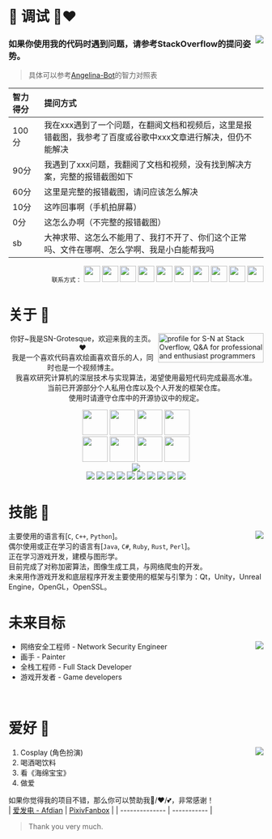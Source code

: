 # 🤗 调试 🤗❤️
<img src="https://www.murphysec.com/platform3/v3/badge/1611431819275173888.svg" align="right">

### 如果你使用我的代码时遇到问题，请参考StackOverflow的提问姿势。

> 具体可以参考[Angelina-Bot](https://www.angelina-bot.top/About.html)的智力对照表

| 智力得分	| 提问方式 |
| :--- | :--- |
| 100分	| 我在xxx遇到了一个问题，在翻阅文档和视频后，这里是报错截图，我参考了百度或谷歌中xxx文章进行解决，但仍不能解决 |
| 90分	| 我遇到了xxx问题，我翻阅了文档和视频，没有找到解决方案，完整的报错截图如下 |
| 60分	| 这里是完整的报错截图，请问应该怎么解决 |
| 10分	| 这咋回事啊（手机拍屏幕）|
| 0分	| 这怎么办啊（不完整的报错截图） |
| sb	| 大神求带、这怎么不能用了、我打不开了、你们这个正常吗、文件在哪啊、怎么学啊、我是小白能帮我吗 |

<div align="right">
    <code>联系方式：</code>
    <a href="https://www.pixiv.net/users/38279179">
        <img src="https://www.pixiv.net/favicon.ico" width="32px" height="32px"></a>
    <a href="https://www.youtube.com/channel/UCITRiFd37VZS8y4vjW2pfYQ/featured">
        <img src="https://www.youtube.com/favicon.ico" width="32px" height="32px"></a>
    <a href="https://space.bilibili.com/27958784">
        <img src="https://www.bilibili.com/favicon.ico" width="32px" height="32px"></a>
    <a href="https://soundcloud.com/sngrotesque">
        <img src="https://soundcloud.com/favicon.ico" width="32px" height="32px"></a>
    <a href="https://sng.fanbox.cc/">
        <img src="https://sng.fanbox.cc/favicon.ico" width="32px" height="32px"></a>
    <a href="https://twitter.com/SNGOfficial4">
        <img src="https://twitter.com/favicon.ico" width="32px" height="32px"></a>
    <a href="https://music.163.com/#/user/home?id=1686139386">
        <img src="http://s1.music.126.net/style/favicon.ico" width="32px" height="32px"></a>
    <a href="https://www.zhihu.com/people/kianakaslana-16">
        <img src="https://www.zhihu.com/favicon.ico" width="32px" height="32px"></a>
    <a href="https://afdian.net/@sngrotesque">
        <img src="https://afdian.net/favicon.ico" width="32px" height="32px"></a>
    <a href="mailto:kq-cos@outlook.com">
        <img src="https://img.icons8.com/nolan/64/new-post.png" width="32px" height="32px"></a>
</div>


# 关于 🍺
<a href="https://stackoverflow.com/users/21376217/s-n"><img src="https://stackoverflow.com/users/flair/21376217.png?theme=hotdog" width="208" height="58" alt="profile for S-N at Stack Overflow, Q&amp;A for professional and enthusiast programmers" title="profile for S-N at Stack Overflow, Q&amp;A for professional and enthusiast programmers" align="right"></a>

<p align="center">
你好~我是SN-Grotesque，欢迎来我的主页。❤<br>
我是一个喜欢代码喜欢绘画喜欢音乐的人，同时也是一个视频博主。<br>
我喜欢研究计算机的深层技术与实现算法，渴望使用最短代码完成最高水准。<br>
当前已开源部分个人私用仓库以及个人开发的框架仓库。<br>
使用时请遵守仓库中的开源协议中的规定。
</p>


<div align="center">
<code><img height="50" src="https://www.vectorlogo.zone/logos/openssl/openssl-ar21.svg"></code>
<code><img height="50" src="https://www.vectorlogo.zone/logos/opencv/opencv-ar21.svg"></code>
<code><img height="50" src="https://www.vectorlogo.zone/logos/python/python-ar21.svg"></code>
<code><img height="50" src="https://www.vectorlogo.zone/logos/java/java-ar21.svg"></code>
</div>
<div align="center">
<code><img height="50" src="https://www.vectorlogo.zone/logos/wireshark/wireshark-ar21.svg"></code>
<code><img height="50" src="https://www.vectorlogo.zone/logos/linux/linux-ar21.svg"></code>
<code><img height="50" src="https://www.vectorlogo.zone/logos/nginx/nginx-ar21.svg"></code>
<code><img height="50" src="https://www.vectorlogo.zone/logos/vim/vim-ar21.svg"></code>
</div>

<!-- 
<div align="center">
<code><img height="50" src="https://www.vectorlogo.zone/logos/python/python-ar21.svg"></code>
<code><img height="50" src="https://www.vectorlogo.zone/logos/debian/debian-ar21.svg"></code>
<code><img height="50" src="https://www.vectorlogo.zone/logos/opensource/opensource-ar21.svg"></code>
<code><img height="50" src="https://www.vectorlogo.zone/logos/openssl/openssl-ar21.svg"></code>
<code><img height="50" src="https://www.vectorlogo.zone/logos/opencv/opencv-ar21.svg"></code>
</div>
<div align="center">
<code><img height="50" src="https://www.vectorlogo.zone/logos/gnome/gnome-ar21.svg"></code>
<code><img height="50" src="https://www.vectorlogo.zone/logos/devto/devto-ar21.svg"></code>
<code><img height="50" src="https://www.vectorlogo.zone/logos/djangoproject/djangoproject-ar21.svg"></code>
<code><img height="50" src="https://www.vectorlogo.zone/logos/docker/docker-ar21.svg"></code>
<code><img height="50" src="https://www.vectorlogo.zone/logos/firefox/firefox-ar21.svg"></code>
</div>
<div align="center">
<code><img height="50" src="https://www.vectorlogo.zone/logos/libreoffice/libreoffice-ar21.svg"></code>
<code><img height="50" src="https://www.vectorlogo.zone/logos/linux/linux-ar21.svg"></code>
<code><img height="50" src="https://www.vectorlogo.zone/logos/linuxfoundation/linuxfoundation-ar21.svg"></code>
<code><img height="50" src="https://www.vectorlogo.zone/logos/git-scm/git-scm-ar21.svg"></code>
<code><img height="50" src="https://www.vectorlogo.zone/logos/gnu_bash/gnu_bash-ar21.svg"></code>
</div>
<div align="center">
<code><img height="50" src="https://www.vectorlogo.zone/logos/arduino/arduino-ar21.svg"></code>
<code><img height="50" src="https://www.vectorlogo.zone/logos/hackerone/hackerone-ar21.svg"></code>
<code><img height="50" src="https://www.vectorlogo.zone/logos/haeckdesign/haeckdesign-ar21.svg"></code>
<code><img height="50" src="https://www.vectorlogo.zone/logos/ieee/ieee-ar21.svg"></code>
<code><img height="50" src="https://www.vectorlogo.zone/logos/ietf/ietf-ar21.svg"></code>
</div>
<div align="center">
<code><img height="50" src="https://www.vectorlogo.zone/logos/ifttt/ifttt-ar21.svg"></code>
<code><img height="50" src="https://www.vectorlogo.zone/logos/java/java-ar21.svg"></code>
<code><img height="50" src="https://www.vectorlogo.zone/logos/javascript/javascript-ar21.svg"></code>
<code><img height="50" src="https://www.vectorlogo.zone/logos/jquery/jquery-ar21.svg"></code>
<code><img height="50" src="https://www.vectorlogo.zone/logos/json/json-ar21.svg"></code>
</div>
<div align="center">
<code><img height="50" src="https://www.vectorlogo.zone/logos/typescriptlang/typescriptlang-ar21.svg"></code>
<code><img height="50" src="https://www.vectorlogo.zone/logos/pocoo_flask/pocoo_flask-ar21.svg"></code>
<code><img height="50" src="https://www.vectorlogo.zone/logos/kotlinlang/kotlinlang-ar21.svg"></code>
<code><img height="50" src="https://www.vectorlogo.zone/logos/cmake/cmake-ar21.svg"></code>
<code><img height="50" src="https://www.vectorlogo.zone/logos/curl_haxx/curl_haxx-ar21.svg"></code>
</div>
<div align="center">
<code><img height="50" src="https://www.vectorlogo.zone/logos/dotnet/dotnet-ar21.svg"></code>
<code><img height="50" src="https://www.vectorlogo.zone/logos/mysql/mysql-ar21.svg"></code>
<code><img height="50" src="https://www.vectorlogo.zone/logos/nginx/nginx-ar21.svg"></code>
<code><img height="50" src="https://www.vectorlogo.zone/logos/torproject/torproject-ar21.svg"></code>
<code><img height="50" src="https://www.vectorlogo.zone/logos/twitter/twitter-ar21.svg"></code>
</div>
<div align="center">
<code><img height="50" src="https://www.vectorlogo.zone/logos/minecraft/minecraft-ar21.svg"></code>
<code><img height="50" src="https://www.vectorlogo.zone/logos/ubuntu/ubuntu-ar21.svg"></code>
<code><img height="50" src="https://www.vectorlogo.zone/logos/unity3d/unity3d-ar21.svg"></code>
<code><img height="50" src="https://www.vectorlogo.zone/logos/vim/vim-ar21.svg"></code>
<code><img height="50" src="https://www.vectorlogo.zone/logos/visualstudio_code/visualstudio_code-ar21.svg"></code>
</div>
<div align="center">
<code><img height="50" src="https://www.vectorlogo.zone/logos/w3c/w3c-ar21.svg"></code>
<code><img height="50" src="https://www.vectorlogo.zone/logos/wikipedia/wikipedia-ar21.svg"></code>
<code><img height="50" src="https://www.vectorlogo.zone/logos/wireshark/wireshark-ar21.svg"></code>
</div>
-->

<div align="center">
<img src="https://github-profile-trophy.vercel.app/?username=sngrotesque&theme=onedark&no-frame=true&row=1&&margin-w=20&no-bg=true">
</div>
<div align="center">
<img src="https://readme-components.vercel.app/api?component=logo&logo=c&text=false&animation=spin&fill=black&textfill=bface6">
<img src="https://readme-components.vercel.app/api?component=logo&logo=cplusplus&text=false&animation=spin&fill=black&textfill=bface6">
<img src="https://readme-components.vercel.app/api?component=logo&logo=python&text=false&animation=spin&fill=black&textfill=bface6">
<img src="https://readme-components.vercel.app/api?component=logo&logo=vim&text=false&animation=spin&fill=black&textfill=bface6">
<img src="https://readme-components.vercel.app/api?component=logo&logo=ruby&text=false&animation=spin&fill=black&textfill=bface6">
<img src="https://readme-components.vercel.app/api?component=logo&logo=perl&text=false&animation=spin&fill=black&textfill=bface6">
<img src="https://readme-components.vercel.app/api?component=logo&logo=java&text=false&animation=spin&fill=black&textfill=bface6">
<img src="https://readme-components.vercel.app/api?component=logo&logo=csharp&text=false&animation=spin&fill=black&textfill=bface6">
<img src="https://readme-components.vercel.app/api?component=logo&logo=qt&text=false&animation=spin&fill=black&textfill=bface6">
<img src="https://readme-components.vercel.app/api?component=logo&logo=linux&text=false&animation=spin&fill=black&textfill=bface6">
</div>

# 技能 🍻

<img src="https://github-readme-stats.vercel.app/api/top-langs?username=sngrotesque&title_color=ffff00&bg_color=151515&text_color=efefef&hide_border=true&layout=compact" align="right">

<p>
    主要使用的语言有[<code>C</code>, <code>C++</code>, <code>Python</code>]。<br>
    偶尔使用或正在学习的语言有[<code>Java</code>, <code>C#</code>, <code>Ruby</code>, <code>Rust</code>, <code>Perl</code>]。<br>
    正在学习游戏开发，建模与图形学。<br>
    目前完成了对称加密算法，图像生成工具，与网络爬虫的开发。<br>
    未来用作游戏开发和底层程序开发主要使用的框架与引擎为：Qt，Unity，Unreal Engine，OpenGL，OpenSSL。
</p>

# 未来目标
<img src="https://github-readme-streak-stats.herokuapp.com/?user=sngrotesque&theme=dark&hide_border=true" align="right">

- 网络安全工程师 - Network Security Engineer
- 画手 - Painter
- 全栈工程师 - Full Stack Developer
- 游戏开发者 - Game developers

<br>

# 爱好 🥂
<img src="https://github-readme-stats.vercel.app/api?username=sngrotesque&title_color=ffff00&bg_color=151515&show_icons=true&count_private=true&theme=chartreuse-dark&show_icons=true&hide_border=true" align="right">

1. Cosplay (角色扮演)
2. 喝酒喝饮料
3. 看《海绵宝宝》
4. 做爱

如果你觉得我的项目不错，那么你可以赞助我🍗/❤/💕，非常感谢！<br>
| [爱发电 - Afdian](https://afdian.net/@sngrotesque) | [PixivFanbox](https://sng.fanbox.cc/) |
| --------------                                    | -----------                           |
> Thank you very much.

<!--
<div align="center">
<img src="https://github-profile-trophy.vercel.app/?username=sngrotesque">
</div>
-->
